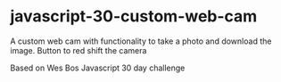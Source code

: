 # javascript-30-custom-web-cam

A custom web cam with functionality to take a photo and download the image. Button to red shift the camera

Based on Wes Bos Javascript 30 day challenge


